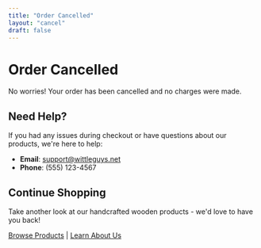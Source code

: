 ```yaml
---
title: "Order Cancelled"
layout: "cancel"
draft: false
---
```


# Order Cancelled

No worries! Your order has been cancelled and no charges were made.

## Need Help?

If you had any issues during checkout or have questions about our products, we're here to help:

- **Email**: [support@wittleguys.net](mailto:support@wittleguys.net)
- **Phone**: (555) 123-4567

## Continue Shopping

Take another look at our handcrafted wooden products - we'd love to have you back!

[Browse Products](/products/) | [Learn About Us](/about/) 